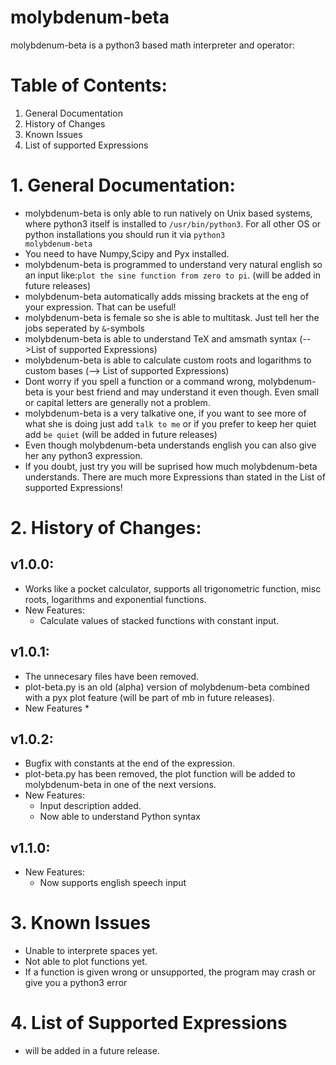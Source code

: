 molybdenum-beta
===============

molybdenum-beta is a python3 based math interpreter and operator:

# Table of Contents:
1. General Documentation
2. History of Changes
3. Known Issues
4. List of supported Expressions

# 1. General Documentation:
* molybdenum-beta is only able to run natively on Unix based systems, where python3 itself is installed to <code>/usr/bin/python3</code>. For all other OS or python installations you should run it via <code>python3 molybdenum-beta</code>
* You need to have Numpy,Scipy and Pyx installed.
* molybdenum-beta is programmed to understand very natural english so an input like:<code>plot the sine function from zero to pi</code>. (will be added in future releases)
* molybdenum-beta automatically adds missing brackets at the eng of your expression. That can be useful!
* molybdenum-beta is female so she is able to multitask. Just tell her the jobs seperated by <code>&</code>-symbols
* molybdenum-beta is able to understand TeX and amsmath syntax (-->List of supported Expressions)
* molybdenum-beta is able to calculate custom roots and logarithms to custom bases (--> List of supported Expressions)
* Dont worry if you spell a function or a command wrong, molybdenum-beta is your best friend and may understand it even though. Even small or capital letters are generally not a problem.
* molybdenum-beta is a very talkative one, if you want to see more of what she is doing just add <code>talk to me</code> or if you prefer to keep her quiet add <code>be quiet</code> (will be added in future releases)
* Even though molybdenum-beta understands english you can also give her any python3 expression.
* If you doubt, just try you will be suprised how much molybdenum-beta understands. There are much more Expressions than stated in the List of supported Expressions!

# 2. History of Changes:

## v1.0.0:
* Works like a pocket calculator, supports all trigonometric function, misc roots, logarithms and exponential functions.
* New Features:
  * Calculate values of stacked functions with constant input.

## v1.0.1:
* The unnecesary files have been removed.
* plot-beta.py is an old (alpha) version of molybdenum-beta combined with a pyx plot feature (will be part of mb in future releases).
* New Features
	*  
 
## v1.0.2:
* Bugfix with constants at the end of the expression.
* plot-beta.py has been removed, the plot function will be added to molybdenum-beta in one of the next versions.
* New Features:
	* Input description added.
	* Now able to understand Python syntax
## v1.1.0:
* New Features:
	* Now supports english speech input
# 3. Known Issues
* Unable to interprete spaces yet.
* Not able to plot functions yet.
* If a function is given wrong or unsupported, the program may crash or give you a python3 error

# 4. List of Supported Expressions
* will be added in a future release.

